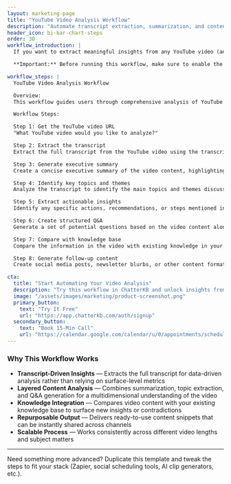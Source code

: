 ```yaml
---
layout: marketing-page
title: "YouTube Video Analysis Workflow"
description: "Automate transcript extraction, summarization, and content repurposing for YouTube videos using ChatterKB."
header_icon: bi-bar-chart-steps
order: 30
workflow_introduction: |
  If you want to extract meaningful insights from any YouTube video (and quickly repurpose them for your audience), here’s a step-by-step workflow you can run directly in ChatterKB.

  **Important:** Before running this workflow, make sure to enable the **YouTube Transcript** tool in your knowledge base settings.

workflow_steps: |
  YouTube Video Analysis Workflow

  Overview:
  This workflow guides users through comprehensive analysis of YouTube videos by extracting and processing the transcript. Follow each step **exactly** as described. Map Steps to the Step Numbers and Titles provided below.

  Workflow Steps:

  Step 1: Get the YouTube video URL
  "What YouTube video would you like to analyze?"

  Step 2: Extract the transcript
  Extract the full transcript from the YouTube video using the transcript tool. This will provide the raw text content for analysis.

  Step 3: Generate executive summary
  Create a concise executive summary of the video content, highlighting 3-5 key points that represent the core message or information.

  Step 4: Identify key topics and themes
  Analyze the transcript to identify the main topics and themes discussed in the video. Note any timestamps for important sections when possible.

  Step 5: Extract actionable insights
  Identify any specific actions, recommendations, or steps mentioned in the video that viewers could implement.

  Step 6: Create structured Q&A
  Generate a set of potential questions based on the video content along with comprehensive answers derived from the transcript.

  Step 7: Compare with knowledge base
  Compare the information in the video with existing knowledge in your database to identify new insights or contradictions.

  Step 8: Generate follow-up content
  Create social media posts, newsletter blurbs, or other content formats based on the video's key points for easy sharing.

cta:
  title: "Start Automating Your Video Analysis"
  description: "Try this workflow in ChatterKB and unlock insights from video content."
  image: "/assets/images/marketing/product-screenshot.png"
  primary_button:
    text: "Try It Free"
    url: "https://app.chatterkb.com/auth/signup"
  secondary_button:
    text: "Book 15-Min Call"
    url: "https://calendar.google.com/calendar/u/0/appointments/schedules/AcZssZ0oYQ10osj27ugUfwOrSoV893uJ-kWPhIKNBhII5bTlwc3j6HdkEunH29TciGeOttFjfxqEn92O"
---
```


### Why This Workflow Works

- **Transcript-Driven Insights** — Extracts the full transcript for data-driven analysis rather than relying on surface-level metrics
- **Layered Content Analysis** — Combines summarization, topic extraction, and Q&A generation for a multidimensional understanding of the video
- **Knowledge Integration** — Compares video content with your existing knowledge base to surface new insights or contradictions
- **Repurposable Output** — Delivers ready-to-use content snippets that can be instantly shared across channels
- **Scalable Process** — Works consistently across different video lengths and subject matters

---

Need something more advanced? Duplicate this template and tweak the steps to fit your stack (Zapier, social scheduling tools, AI clip generators, etc.). 